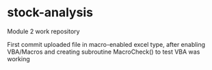 # stock-analysis
Module 2 work repository

First commit uploaded file in macro-enabled excel type, after enabling VBA/Macros and creating subroutine MacroCheck() to test VBA was working
